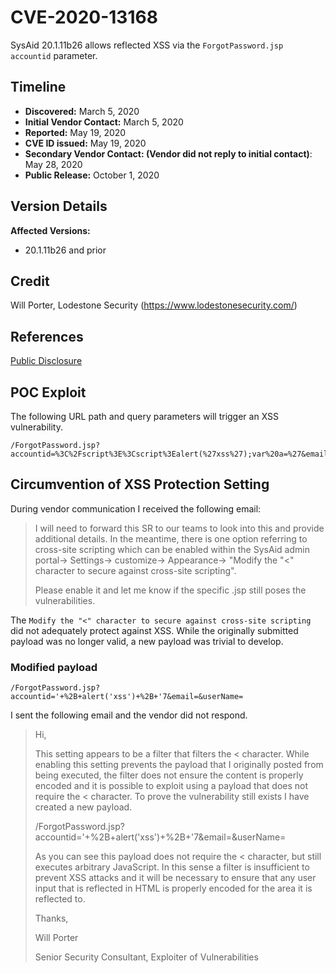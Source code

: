 # CVE-2020-13168
SysAid 20.1.11b26 allows reflected XSS via the `ForgotPassword.jsp` `accountid` parameter.

## Timeline
* **Discovered:** March 5, 2020
* **Initial Vendor Contact:** March 5, 2020
* **Reported:** May 19, 2020
* **CVE ID issued:** May 19, 2020
* **Secondary Vendor Contact: (Vendor did not reply to initial contact)**: May 28, 2020
* **Public Release:** October 1, 2020

## Version Details
**Affected Versions:**
* 20.1.11b26 and prior

## Credit
Will Porter, Lodestone Security (https://www.lodestonesecurity.com/)

## References
[Public Disclosure](https://github.com/lodestone-security/CVEs/tree/master/CVE-2020-13168)

## POC Exploit
The following URL path and query parameters will trigger an XSS vulnerability.
```
/ForgotPassword.jsp?accountid=%3C%2Fscript%3E%3Cscript%3Ealert(%27xss%27);var%20a=%27&email=&userName=
```
## Circumvention of XSS Protection Setting
During vendor communication I received the following email:

> I will need to forward this SR to our teams to look into this and provide additional details.
In the meantime, there is one option referring to cross-site scripting which can be enabled within the SysAid admin portal-> Settings-> customize-> Appearance-> "Modify the "<" character to secure against cross-site scripting".
>
>Please enable it and let me know if the specific .jsp still poses the vulnerabilities.

The `Modify the "<" character to secure against cross-site scripting` did not adequately protect against XSS. While the originally submitted payload was no longer valid, a new payload was trivial to develop.

### Modified payload
```
/ForgotPassword.jsp?accountid='+%2B+alert('xss')+%2B+'7&email=&userName=
```

I sent the following email and the vendor did not respond.

>Hi,
>
>This setting appears to be a filter that filters the < character. While enabling this setting prevents the payload that I originally posted from being executed, the filter does not ensure the content is properly encoded and it is possible to exploit using a payload that does not require the < character. To prove the vulnerability still exists I have created a new payload.
>
>/ForgotPassword.jsp?accountid='+%2B+alert('xss')+%2B+'7&email=&userName=
>
>As you can see this payload does not require the < character, but still executes arbitrary JavaScript. In this sense a filter is insufficient to prevent XSS attacks and it will be necessary to ensure that any user input that is reflected in HTML is properly encoded for the area it is reflected to.
>
>Thanks,
>
>Will Porter
>
>Senior Security Consultant, Exploiter of Vulnerabilities
